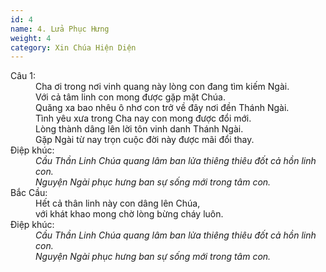 ```yaml
---
id: 4
name: 4. Lửa Phục Hưng
weight: 4
category: Xin Chúa Hiện Diện
---
```

<dl><dt>Câu 1:</dt><dd data-verse="1">Cha ơi trong nơi vinh quang này lòng con đang tìm kiếm Ngài. <br/>Với cả tâm linh con mong được gặp mặt Chúa. <br/>Quăng xa bao nhêu ô nhơ con trở về đây nơi đền Thánh Ngài. <br/>Tình yêu xưa trong Cha nay con mong được đổi mới. <br/>Lòng thành dâng lên lời tôn vinh danh Thánh Ngài. <br/>Gặp Ngài từ nay trọn cuộc đời này được mãi đổi thay. </dd><dt>Điệp khúc:</dt><dd data-chorus="1"><em>Cầu Thần Linh Chúa quang lâm ban lửa thiêng thiêu đốt cả hồn linh con. <br/>Nguyện Ngài phục hưng ban sự sống mới trong tâm con. </em><dt>Bắc Cầu:</dt><dd data-bridge="1">Hết cả thân linh này con dâng lên Chúa, <br/>với khát khao mong chờ lòng bừng cháy luôn. </dd><dt>Điệp khúc:</dt><dd data-chorus="1"><em>Cầu Thần Linh Chúa quang lâm ban lửa thiêng thiêu đốt cả hồn linh con. <br/>Nguyện Ngài phục hưng ban sự sống mới trong tâm con. </em></dl>
